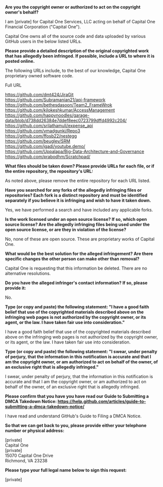 **Are you the copyright owner or authorized to act on the copyright owner's behalf?**

I am [private] for Capital One Services, LLC acting on behalf of Capital One Financial Corporation
("Capital One").

Capital One owns all of the source code and data uploaded by various GitHub users in the below listed
URLs.

**Please provide a detailed description of the original copyrighted work that has allegedly been
infringed. If possible, include a URL to where it is posted online.**

The following URLs include, to the best of our knowledge, Capital One proprietary owned software code.

Full URL

https://github.com/dmt424/JiraGit  
https://github.com/Subramanian21/api-framework  
https://github.com/bethesdasoon/Team2_FrameWrok  
https://github.com/kjlokeshkumar/AccessManagement  
https://github.com/happynoodles/garage-data/blob/d738dd26384e7ddef8eec0723799dffd4992c204/  
https://github.com/srilathamuli/expense_api  
https://github.com/vmadgunki/Repo3  
https://github.com/ffosb22/nestegg  
https://github.com/beugley/SRM  
https://github.com/jgadi/youtube.demo/  
https://github.com/Uppalapa/Big-Data-Architecture-and-Governance  
https://github.com/prabodhm/Scratchpad/  

**What files should be taken down? Please provide URLs for each file, or if the entire repository, the
repository's URL:**

As noted above, please remove the entire repository for each URL listed.

**Have you searched for any forks of the allegedly infringing files or repositories? Each fork is a distinct
repository and must be identified separately if you believe it is infringing and wish to have it taken
down.**

Yes, we have performed a search and have included any applicable forks.

**Is the work licensed under an open source license? If so, which open source license? Are the allegedly
infringing files being used under the open source license, or are they in violation of the license?**

No, none of these are open source. These are proprietary works of Capital One.

**What would be the best solution for the alleged infringement? Are there specific changes the other
person can make other than removal?**

Capital One is requesting that this information be deleted. There are no alternative resolutions.

**Do you have the alleged infringer's contact information? If so, please provide it:**

No.

**Type (or copy and paste) the following statement: "I have a good faith belief that use of the
copyrighted materials described above on the infringing web pages is not authorized by the copyright
owner, or its agent, or the law. I have taken fair use into consideration."**

I have a good faith belief that use of the copyrighted materials described above on the infringing web
pages is not authorized by the copyright owner, or its agent, or the law. I have taken fair use into
consideration.

**Type (or copy and paste) the following statement: "I swear, under penalty of perjury, that the
information in this notification is accurate and that I am the copyright owner, or am authorized to act on
behalf of the owner, of an exclusive right that is allegedly infringed."**

I swear, under penalty of perjury, that the information in this notification is accurate and that I am the
copyright owner, or am authorized to act on behalf of the owner, of an exclusive right that is allegedly
infringed.

**Please confirm that you have you have read our Guide to Submitting a DMCA Takedown Notice:
https://help.github.com/articles/guide-to-submitting-a-dmca-takedown-notice/**

I have read and understand GitHub's Guide to Filing a DMCA Notice.

**So that we can get back to you, please provide either your telephone number or physical address:**

[private]  
Capital One  
[private]  
15070 Capital One Drive  
Richmond, VA 23238  

**Please type your full legal name below to sign this request:**

[private]
